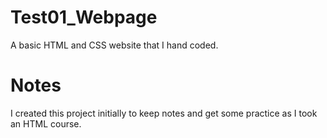 # Test01_Webpage
A basic HTML and CSS website that I hand coded. 
<h1>Notes</h1>
<p>I created this project initially to keep notes and get some practice as I took an HTML course.</p>
